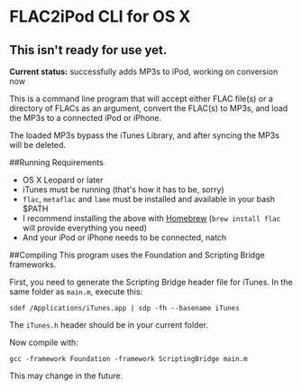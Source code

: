 # FLAC2iPod CLI for OS X

## This isn't ready for use yet.

**Current status:** successfully adds MP3s to iPod, working on conversion now

This is a command line program that will accept either FLAC file(s) or a 
directory of FLACs as an argument, convert the FLAC(s) to MP3s, and load
the MP3s to a connected iPod or iPhone.

The loaded MP3s bypass the iTunes Library, and after syncing the MP3s
will be deleted.

##Running Requirements
- OS X Leopard or later
- iTunes must be running (that's how it has to be, sorry)
- `flac`, `metaflac` and `lame` must be installed and available in your bash $PATH
 - I recommend installing the above with [Homebrew](http://mxcl.github.com/homebrew/) (`brew install flac` will provide everything you need)
- And your iPod or iPhone needs to be connected, natch

##Compiling
This program uses the Foundation and Scripting Bridge frameworks.

First, you need to generate the Scripting Bridge header file for iTunes.  In the same
folder as `main.m`, execute this:

`sdef /Applications/iTunes.app | sdp -fh --basename iTunes`

The `iTunes.h` header should be in your current folder.

Now compile with:

`gcc -framework Foundation -framework ScriptingBridge main.m`

This may change in the future.
